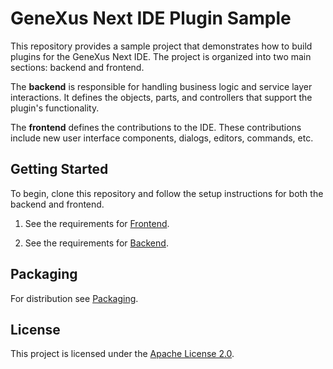 # GeneXus Next IDE Plugin Sample

This repository provides a sample project that demonstrates how to build plugins for the GeneXus Next IDE. The project is organized into two main sections: backend and frontend.

The **backend** is responsible for handling business logic and service layer interactions. It defines the objects, parts, and controllers that support the plugin's functionality.

The **frontend** defines the contributions to the IDE. These contributions include new user interface components, dialogs, editors, commands, etc. 

## Getting Started

To begin, clone this repository and follow the setup instructions for both the backend and frontend.

1. See the requirements for [Frontend](./frontend/README.md).

2. See the requirements for [Backend](./backend/GXServicesSampleExtension/README.md).

## Packaging

For distribution see [Packaging](./PACKAGING.md).

## License

This project is licensed under the [Apache License 2.0](./LICENSE).